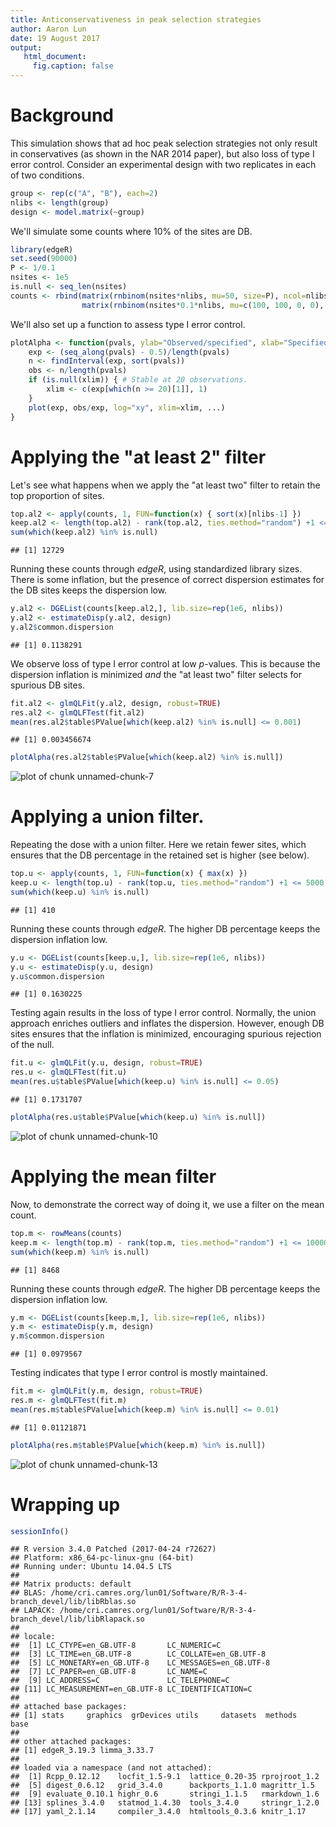 ```yaml
---
title: Anticonservativeness in peak selection strategies
author: Aaron Lun
date: 19 August 2017
output: 
   html_document:
     fig.caption: false
---
```




# Background 

This simulation shows that ad hoc peak selection strategies not only result in conservatives (as shown in the NAR 2014 paper), but also loss of type I error control.
Consider an experimental design with two replicates in each of two conditions.


```r
group <- rep(c("A", "B"), each=2)
nlibs <- length(group)
design <- model.matrix(~group)
```

We'll simulate some counts where 10% of the sites are DB.


```r
library(edgeR)
set.seed(90000)
P <- 1/0.1
nsites <- 1e5
is.null <- seq_len(nsites)
counts <- rbind(matrix(rnbinom(nsites*nlibs, mu=50, size=P), ncol=nlibs, byrow=TRUE),
                matrix(rnbinom(nsites*0.1*nlibs, mu=c(100, 100, 0, 0), size=P), ncol=nlibs, byrow=TRUE))
```

We'll also set up a function to assess type I error control.


```r
plotAlpha <- function(pvals, ylab="Observed/specified", xlab="Specified", xlim=NULL, ...) {
    exp <- (seq_along(pvals) - 0.5)/length(pvals)
    n <- findInterval(exp, sort(pvals))
    obs <- n/length(pvals)
    if (is.null(xlim)) { # Stable at 20 observations.
        xlim <- c(exp[which(n >= 20)[1]], 1)
    }
    plot(exp, obs/exp, log="xy", xlim=xlim, ...)
}
```


# Applying the "at least 2" filter

Let's see what happens when we apply the "at least two" filter to retain the top proportion of sites.


```r
top.al2 <- apply(counts, 1, FUN=function(x) { sort(x)[nlibs-1] })
keep.al2 <- length(top.al2) - rank(top.al2, ties.method="random") +1 <= 20000
sum(which(keep.al2) %in% is.null)
```

```
## [1] 12729
```

Running these counts through _edgeR_, using standardized library sizes.
There is some inflation, but the presence of correct dispersion estimates for the DB sites keeps the dispersion low.


```r
y.al2 <- DGEList(counts[keep.al2,], lib.size=rep(1e6, nlibs))
y.al2 <- estimateDisp(y.al2, design)
y.al2$common.dispersion
```

```
## [1] 0.1138291
```

We observe loss of type I error control at low _p_-values.
This is because the dispersion inflation is minimized _and_ the "at least two" filter selects for spurious DB sites.


```r
fit.al2 <- glmQLFit(y.al2, design, robust=TRUE)
res.al2 <- glmQLFTest(fit.al2)
mean(res.al2$table$PValue[which(keep.al2) %in% is.null] <= 0.001)
```

```
## [1] 0.003456674
```

```r
plotAlpha(res.al2$table$PValue[which(keep.al2) %in% is.null])
```

![plot of chunk unnamed-chunk-7](figures-peak/unnamed-chunk-7-1.png)

# Applying a union filter.

Repeating the dose with a union filter.
Here we retain fewer sites, which ensures that the DB percentage in the retained set is higher (see below).


```r
top.u <- apply(counts, 1, FUN=function(x) { max(x) })
keep.u <- length(top.u) - rank(top.u, ties.method="random") +1 <= 5000
sum(which(keep.u) %in% is.null)
```

```
## [1] 410
```

Running these counts through _edgeR_.
The higher DB percentage keeps the dispersion inflation low.


```r
y.u <- DGEList(counts[keep.u,], lib.size=rep(1e6, nlibs))
y.u <- estimateDisp(y.u, design)
y.u$common.dispersion
```

```
## [1] 0.1630225
```

Testing again results in the loss of type I error control.
Normally, the union approach enriches outliers and inflates the dispersion.
However, enough DB sites ensures that the inflation is minimized, encouraging spurious rejection of the null.


```r
fit.u <- glmQLFit(y.u, design, robust=TRUE)
res.u <- glmQLFTest(fit.u)
mean(res.u$table$PValue[which(keep.u) %in% is.null] <= 0.05)
```

```
## [1] 0.1731707
```

```r
plotAlpha(res.u$table$PValue[which(keep.u) %in% is.null])
```

![plot of chunk unnamed-chunk-10](figures-peak/unnamed-chunk-10-1.png)

# Applying the mean filter

Now, to demonstrate the correct way of doing it, we use a filter on the mean count.


```r
top.m <- rowMeans(counts)
keep.m <- length(top.m) - rank(top.m, ties.method="random") +1 <= 10000
sum(which(keep.m) %in% is.null)
```

```
## [1] 8468
```

Running these counts through _edgeR_.
The higher DB percentage keeps the dispersion inflation low.


```r
y.m <- DGEList(counts[keep.m,], lib.size=rep(1e6, nlibs))
y.m <- estimateDisp(y.m, design)
y.m$common.dispersion
```

```
## [1] 0.0979567
```

Testing indicates that type I error control is mostly maintained.


```r
fit.m <- glmQLFit(y.m, design, robust=TRUE)
res.m <- glmQLFTest(fit.m)
mean(res.m$table$PValue[which(keep.m) %in% is.null] <= 0.01)
```

```
## [1] 0.01121871
```

```r
plotAlpha(res.m$table$PValue[which(keep.m) %in% is.null])
```

![plot of chunk unnamed-chunk-13](figures-peak/unnamed-chunk-13-1.png)

# Wrapping up


```r
sessionInfo()
```

```
## R version 3.4.0 Patched (2017-04-24 r72627)
## Platform: x86_64-pc-linux-gnu (64-bit)
## Running under: Ubuntu 14.04.5 LTS
## 
## Matrix products: default
## BLAS: /home/cri.camres.org/lun01/Software/R/R-3-4-branch_devel/lib/libRblas.so
## LAPACK: /home/cri.camres.org/lun01/Software/R/R-3-4-branch_devel/lib/libRlapack.so
## 
## locale:
##  [1] LC_CTYPE=en_GB.UTF-8       LC_NUMERIC=C              
##  [3] LC_TIME=en_GB.UTF-8        LC_COLLATE=en_GB.UTF-8    
##  [5] LC_MONETARY=en_GB.UTF-8    LC_MESSAGES=en_GB.UTF-8   
##  [7] LC_PAPER=en_GB.UTF-8       LC_NAME=C                 
##  [9] LC_ADDRESS=C               LC_TELEPHONE=C            
## [11] LC_MEASUREMENT=en_GB.UTF-8 LC_IDENTIFICATION=C       
## 
## attached base packages:
## [1] stats     graphics  grDevices utils     datasets  methods   base     
## 
## other attached packages:
## [1] edgeR_3.19.3 limma_3.33.7
## 
## loaded via a namespace (and not attached):
##  [1] Rcpp_0.12.12    locfit_1.5-9.1  lattice_0.20-35 rprojroot_1.2  
##  [5] digest_0.6.12   grid_3.4.0      backports_1.1.0 magrittr_1.5   
##  [9] evaluate_0.10.1 highr_0.6       stringi_1.1.5   rmarkdown_1.6  
## [13] splines_3.4.0   statmod_1.4.30  tools_3.4.0     stringr_1.2.0  
## [17] yaml_2.1.14     compiler_3.4.0  htmltools_0.3.6 knitr_1.17
```

